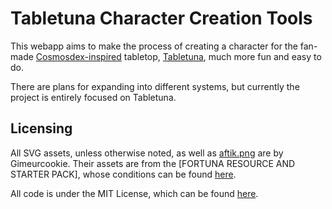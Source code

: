 # Tabletuna Character Creation Tools

This webapp aims to make the process of creating a character for the fan-made [Cosmosdex-inspired](https://cosmosdex.com/) tabletop, [Tabletuna](https://hackmd.io/@Honk/rkjfYWCrK), much more fun and easy to do.

There are plans for expanding into different systems, but currently the project is entirely focused on Tabletuna.

## Licensing

All SVG assets, unless otherwise noted, as well as [aftik.png](Fortuna\wwwroot\images\aftik.png) are by Gimeurcookie. Their assets are from the [FORTUNA RESOURCE AND STARTER PACK], whose conditions can be found [here](.github/fortuna-resource-and-starter-pack-conditions.txt).

All code is under the MIT License, which can be found [here](LICENSE).
